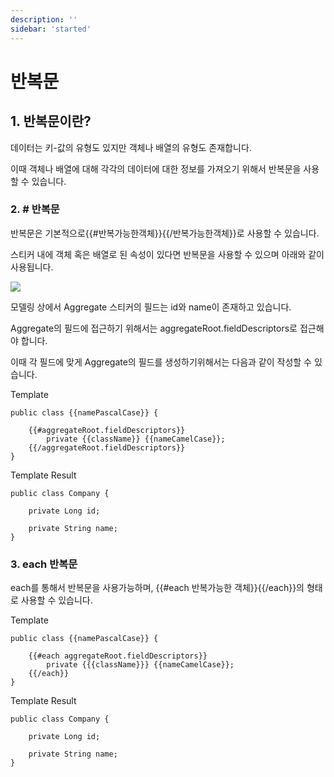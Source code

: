 ```yaml
---
description: ''
sidebar: 'started'
---
```

# 반복문

## 1. 반복문이란?

데이터는 키-값의 유형도 있지만 객체나 배열의 유형도 존재합니다. 

이때 객체나 배열에 대해 각각의 데이터에 대한 정보를 가져오기 위해서 반복문을 사용할 수 있습니다.



### 2. # 반복문

반복문은 기본적으로{{#반복가능한객체}}{{/반복가능한객체}}로 사용할 수 있습니다.

스티커 내에 객체 혹은 배열로 된 속성이 있다면 반복문을 사용할 수 있으며 아래와 같이 사용됩니다.

![](https://github.com/msa-ez/platform/assets/123912988/ce7a779a-ecb9-4b07-bdbb-7113dca67ba3)

모델링 상에서 Aggregate 스티커의 필드는 id와 name이 존재하고 있습니다.

Aggregate의 필드에 접근하기 위해서는 aggregateRoot.fieldDescriptors로 접근해야 합니다.

이때 각 필드에 맞게 Aggregate의 필드를 생성하기위해서는 다음과 같이 작성할 수 있습니다.

Template
```
public class {{namePascalCase}} {

    {{#aggregateRoot.fieldDescriptors}}
        private {{className}} {{nameCamelCase}};
    {{/aggregateRoot.fieldDescriptors}}
}
```

Template Result
```
public class Company {

    private Long id;

    private String name;
}
```

### 3. each 반복문

each를 통해서 반복문을 사용가능하며, {{#each 반복가능한 객체}}{{/each}}의 형태로 사용할 수 있습니다.

Template
```
public class {{namePascalCase}} {

    {{#each aggregateRoot.fieldDescriptors}}
        private {{{className}}} {{nameCamelCase}};
    {{/each}}
}
```

Template Result
```
public class Company {

    private Long id;

    private String name;
}
```